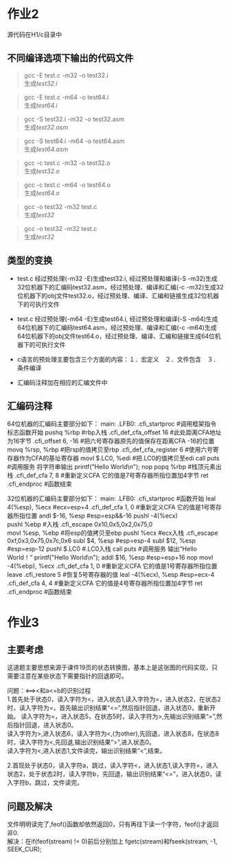 # 作业2  
源代码在H1/c目录中

## 不同编译选项下输出的代码文件
> gcc -E test.c -m32 -o test32.i  
生成*test32.i*  
  
> gcc -E test.c -m64 -o test64.i  
生成*test64.i*  
  
> gcc -S test32.i -m32 -o test32.asm  
生成*test32.asm*  
  
> gcc -S test64.i -m64 -o test64.asm  
生成*test64.asm*  
  
> gcc -c test.c -m32 -o test32.o  
生成*test32.o*  
  
> gcc -c test.c -m64 -o test64.o  
生成*test64.o*  

> gcc -o test32 -m32 test.c  
生成*test32*  
  
> gcc -o test32 -m32 test.c  
生成*test32*  
    

  
## 类型的变换  
  
* test.c 经过预处理(-m32 -E)生成test32.i, 经过预处理和编译(-S -m32)生成32位机器下的汇编码test32.asm，经过预处理、编译和汇编(-c -m32)生成32位机器下的obj文件test32.o，经过预处理、编译、汇编和链接生成32位机器下的可执行文件  
  
* test.c 经过预处理(-m64 -E)生成test64.i, 经过预处理和编译(-S -m64)生成64位机器下的汇编码test64.asm，经过预处理、编译和汇编(-c -m64)生成64位机器下的obj文件test64.o，经过预处理、编译、汇编和链接生成64位机器下的可执行文件  
  
  
* c语言的预处理主要包含三个方面的内容：１．宏定义　２．文件包含　３．条件编译  
  
* 汇编码注释加在相应的汇编文件中

## 汇编码注释
64位机器的汇编码主要部分如下：
main:
.LFB0:
	.cfi_startproc              #调用框架指令 标志函数开始
	pushq	%rbp                #rbp入栈
	.cfi_def_cfa_offset 16      #此处距离CFA地址为16字节
	.cfi_offset 6, -16          #把六号寄存器原先的值保存在距离CFA -16的位置
	movq	%rsp, %rbp          #把rsp的值拷贝至rbp
	.cfi_def_cfa_register 6     #使用六号寄存器作为CFA的基址寄存器
	movl	$.LC0, %edi         #把.LC0的值拷贝至edi
	call	puts                #调用服务 将字符串输出 printf("Hello World\n");
	nop
	popq	%rbp                #栈顶元素出栈
	.cfi_def_cfa 7, 8           #重新定义CFA 它的值是7号寄存器所指位置加4字节
	ret
	.cfi_endproc                #函数结束


32位机器的汇编码主要部分如下：
main:
.LFB0:
	.cfi_startproc                      #函数开始
	leal	4(%esp), %ecx               #ecx=esp+4
	.cfi_def_cfa 1, 0                   #重新定义CFA 它的值是1号寄存器所指位置
	andl	$-16, %esp                  #esp=esp&&-16
	pushl	-4(%ecx)                    
	pushl	%ebp                        #入栈
	.cfi_escape 0x10,0x5,0x2,0x75,0     
	movl	%esp, %ebp                  #将esp的值拷贝至ebp
	pushl	%ecx                        #ecx入栈
	.cfi_escape 0xf,0x3,0x75,0x7c,0x6
	subl	$4, %esp                    #esp=esp-4
	subl	$12, %esp                   #esp=esp-12
	pushl	$.LC0                       #.LC0入栈
	call	puts                        #调用服务 输出“Hello World！”  printf("Hello World\n");
	addl	$16, %esp                   #esp=esp+16
	nop
	movl	-4(%ebp), %ecx 
	.cfi_def_cfa 1, 0                   #重新定义CFA 它的值是1号寄存器所指位置
	leave
	.cfi_restore 5                      #恢复5号寄存器的值
	leal	-4(%ecx), %esp              #esp=ecx-4
	.cfi_def_cfa 4, 4                   #重新定义CFA 它的值是4号寄存器所指位置加4字节
	ret
	.cfi_endproc                        #函数结束



# 作业3 
## 主要考虑  
这道题主要思想来源于课件19页的状态转换图，基本上是这张图的代码实现，只需要注意在某些状态下需要指针的回退即可。  
  
问题：<==><和a<=b的识别过程  
1.首先处于状态0，读入字符为<，进入状态1,读入字符为=，进入状态2，在状态2时，读入字符为=，首先输出识别结果“<=”,然后指针回退，进入状态0，重新开始。 
读入字符为=，进入状态5，在状态5时，读入字符为>,先输出识别结果“=”,然后指针回退，进入状态0。  
读入字符为>,进入状态6，读入字符为<,(为other),先回退，进入状态8，在状态8时，读入字符为<,先回退,输出识别结果“>”,进入状态0。  
读入字符为<,进入状态1,文件读完，输出识别结果“<”,结束。  
  
2.首现处于状态0，读入字符a，跳过，读入字符<，进入状态1,读入字符=，进入状态2，处于状态2时，读入字符b，先回退，输出识别结果“<=”，进入状态0，读入字符b，跳过，文件读完。  

  
## 问题及解决  
文件明明读完了,feof()函数却依然返回0，只有再往下读一个字符，feof()才返回非0.  
解决：在if(feof(stream) != 0)前后分别加上 fgetc(stream)和fseek(stream, -1, SEEK_CUR);